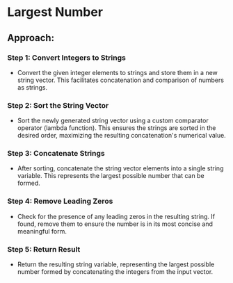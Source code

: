 # Largest Number

## Approach:

### Step 1: Convert Integers to Strings
- Convert the given integer elements to strings and store them in a new string vector. This facilitates concatenation and comparison of numbers as strings.

### Step 2: Sort the String Vector
- Sort the newly generated string vector using a custom comparator operator (lambda function). This ensures the strings are sorted in the desired order, maximizing the resulting concatenation's numerical value.

### Step 3: Concatenate Strings
- After sorting, concatenate the string vector elements into a single string variable. This represents the largest possible number that can be formed.

### Step 4: Remove Leading Zeros
- Check for the presence of any leading zeros in the resulting string. If found, remove them to ensure the number is in its most concise and meaningful form.

### Step 5: Return Result
- Return the resulting string variable, representing the largest possible number formed by concatenating the integers from the input vector.

